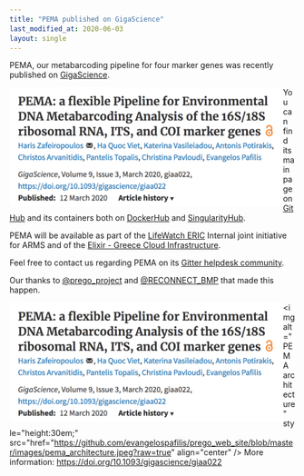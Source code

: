 ```yaml
---
title: "PEMA published on GigaScience"
last_modified_at: 2020-06-03
layout: single
---
```


PEMA, our metabarcoding pipeline for four marker genes was recently published on [GigaScience](https://academic.oup.com/gigascience/article/9/3/giaa022/5803335).

<img alt="PEMA publication header" style="height:15em;"  src="https://github.com/evangelospafilis/prego_web_site/blob/master/images/pema_at_gigascience.png?raw=true" align="left"/>

You can find its main page on [GitHub](https://github.com/hariszaf/pema) and its containers both on [DockerHub](https://hub.docker.com/repository/docker/hariszaf/pema/) and [SingularityHub](https://singularity-hub.org/collections/2295).

PEMA will be available as part of the [LifeWatch ERIC](https://www.lifewatch.eu/) Internal joint initiative for ARMS
and of the [Elixir - Greece Cloud Infrastructure](https://egci-beta.imsi.athenarc.gr/). 

Feel free to contact us regarding PEMA on its [Gitter helpdesk community](https://gitter.im/pema-helpdesk/community#).

Our thanks to [@prego_project](https://twitter.com/prego_project) and  [@RECONNECT_BMP](https://twitter.com/RECONNECT_BMP) that made this happen. 

<img alt="PEMA publication header" style="height:15em;"  src="https://github.com/evangelospafilis/prego_web_site/blob/master/images/pema_at_gigascience.png?raw=true" align="left"/>

<img alt="PEMA architecture" style="height:30em;"  src="href="https://github.com/evangelospafilis/prego_web_site/blob/master/images/pema_architecture.jpeg?raw=true" align="center" />
  More information: <a href="https://doi.org/10.1093/gigascience/giaa022" >https://doi.org/10.1093/gigascience/giaa022</a>
